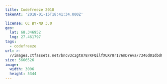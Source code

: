 ```yaml
---
title: Codefreeze 2018
takenAt: '2018-01-15T18:41:34.000Z'

license: CC BY-ND 3.0
geo:
  lat: 68.346952
  lng: 27.461797
tags:
  - codefreeze
url: >-
  //images.ctfassets.net/bncv3c2gt878/KFQilfXUXr8rI76mDYeva/7346d01dbd0e4a2bcfdaea54b9aaba2b/codefreeze-2018_24931290767_o
size: 5666526
image:
  width: 3006
  height: 5344
---
```

